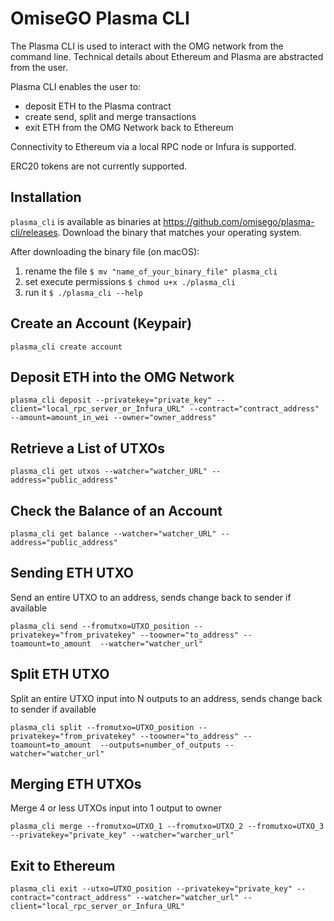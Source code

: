 # OmiseGO Plasma CLI

The Plasma CLI is used to interact with the OMG network from the command line. Technical details about Ethereum and Plasma are abstracted from the user.

Plasma CLI enables the user to:
* deposit ETH to the Plasma contract
* create send, split and merge transactions
* exit ETH from the OMG Network back to Ethereum

Connectivity to Ethereum via a local RPC node or Infura is supported.

ERC20 tokens are not currently supported.

## Installation

`plasma_cli` is available as binaries at https://github.com/omisego/plasma-cli/releases. Download the binary that matches your operating system.

After downloading the binary file (on macOS):
1. rename the file `$ mv "name_of_your_binary_file" plasma_cli`
2. set execute permissions `$ chmod u+x ./plasma_cli`
3. run it `$ ./plasma_cli --help`

## Create an Account (Keypair)

```
plasma_cli create account
```

## Deposit ETH into the OMG Network

```
plasma_cli deposit --privatekey="private_key" --client="local_rpc_server_or_Infura_URL" --contract="contract_address" --amount=amount_in_wei --owner="owner_address"
```


## Retrieve a List of UTXOs

```
plasma_cli get utxos --watcher="watcher_URL" --address="public_address"
```

## Check the Balance of an Account

```
plasma_cli get balance --watcher="watcher_URL" --address="public_address"
```
## Sending ETH UTXO

Send an entire UTXO to an address, sends change back to sender if available

```
plasma_cli send --fromutxo=UTXO_position --privatekey="from_privatekey" --toowner="to_address" --toamount=to_amount  --watcher="watcher_url"
```

## Split ETH UTXO

Split an entire UTXO input into N outputs to an address, sends change back to sender if available

```
plasma_cli split --fromutxo=UTXO_position --privatekey="from_privatekey" --toowner="to_address" --toamount=to_amount  --outputs=number_of_outputs --watcher="watcher_url"
```

## Merging ETH UTXOs

Merge 4 or less UTXOs input into 1 output to owner
```
plasma_cli merge --fromutxo=UTXO_1 --fromutxo=UTXO_2 --fromutxo=UTXO_3 --privatekey="private_key" --watcher="warcher_url"
```

## Exit to Ethereum

```
plasma_cli exit --utxo=UTXO_position --privatekey="private_key" --contract="contract_address" --watcher="watcher_url" --client="local_rpc_server_or_Infura_URL"
```
